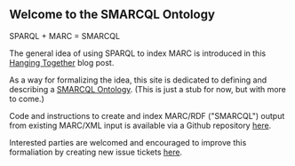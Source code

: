 ## Welcome to the SMARCQL Ontology

SPARQL + MARC = SMARCQL

The general idea of using SPARQL to index MARC is introduced in 
this [Hanging Together](https://hangingtogether.org/how-marc-can-sparql/) blog post.

As a way for formalizing the idea, this site is dedicated to defining and describing a 
[SMARCQL Ontology](https://w3id.org/smarcql/). 
(This is just a stub for now, but with more to come.)

Code and instructions to create and index MARC/RDF ("SMARCQL") output from existing
MARC/XML input is available via a Github repository [here](https://github.com/realworldobject/smarcql).

Interested parties are welcomed and encouraged to improve this formaliation by 
creating new issue tickets [here](https://github.com/realworldobject/smarcql/issues).